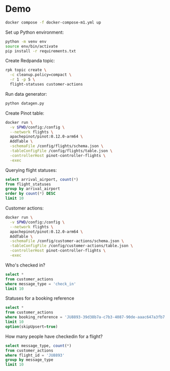 # Demo

```bash
docker compose -f docker-compose-m1.yml up
```

Set up Python environment:

```bash
python -m venv env
source env/bin/activate
pip install -r requirements.txt
```

Create Redpanda topic:

```bash
rpk topic create \
  -c cleanup.policy=compact \
  -r 1 -p 5 \
  flight-statuses customer-actions
```

Run data generator:

```bash
python datagen.py
```

Create Pinot table:

```bash
docker run \
  -v $PWD/config:/config \
  --network flights \
  apachepinot/pinot:0.12.0-arm64 \
  AddTable \
  -schemaFile /config/flights/schema.json \
  -tableConfigFile /config/flights/table.json \
  -controllerHost pinot-controller-flights \
  -exec
```

Querying flight statuses:

```sql
select arrival_airport, count(*)
from flight_statuses 
group by arrival_airport
order by count(*) DESC
limit 10
```

Customer actions:

```bash
docker run \
  -v $PWD/config:/config \
  --network flights \
  apachepinot/pinot:0.12.0-arm64 \
  AddTable \
  -schemaFile /config/customer-actions/schema.json \
  -tableConfigFile /config/customer-actions/table.json \
  -controllerHost pinot-controller-flights \
  -exec
```

Who's checked in?

```sql
select * 
from customer_actions 
where message_type = 'check_in'
limit 10
```

Statuses for a booking reference

```sql
select * 
from customer_actions 
where booking_reference = 'JU8893-39d38b7a-c7b3-4087-90de-aaac647a3fb7'
limit 10
option(skipUpsert=true)
```

How many people have checkedin for a flight?

```sql
select message_type, count(*) 
from customer_actions
where flight_id = 'JU8893'
group by message_type
limit 10
```